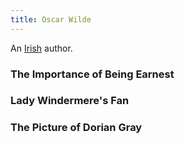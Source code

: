 ```yaml
---
title: Oscar Wilde
---
```


An [Irish](../index.html) author.

### The Importance of Being Earnest

### Lady Windermere's Fan

### The Picture of Dorian Gray
